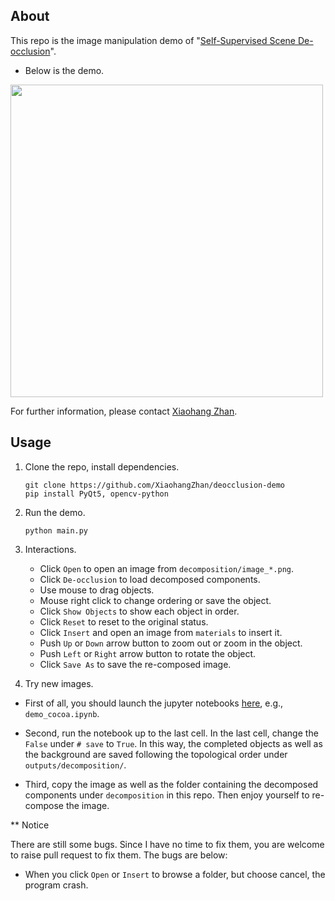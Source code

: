 ## About

This repo is the image manipulation demo of "[Self-Supervised Scene De-occlusion](https://github.com/XiaohangZhan/deocclusion)".

* Below is the demo.

<img src="manipulation.gif" width=500>

For further information, please contact [Xiaohang Zhan](https://xiaohangzhan.github.io/).

## Usage

1. Clone the repo, install dependencies.

    ```shell
    git clone https://github.com/XiaohangZhan/deocclusion-demo
    pip install PyQt5, opencv-python
    ```

2. Run the demo.

    ```shell
    python main.py
    ```

3. Interactions.

    * Click `Open` to open an image from `decomposition/image_*.png`.
    * Click `De-occlusion` to load decomposed components.
    * Use mouse to drag objects.
    * Mouse right click to change ordering or save the object.
    * Click `Show Objects` to show each object in order.
    * Click `Reset` to reset to the original status.
    * Click `Insert` and open an image from `materials` to insert it.
    * Push `Up` or `Down` arrow button to zoom out or zoom in the object.
    * Push `Left` or `Right` arrow button to rotate the object.
    * Click `Save As` to save the re-composed image.

4. Try new images.

* First of all, you should launch the jupyter notebooks [here](https://github.com/XiaohangZhan/deocclusion/blob/master/demos/), e.g., `demo_cocoa.ipynb`.

* Second, run the notebook up to the last cell. In the last cell, change the `False` under `# save` to `True`. In this way, the completed objects as well as the background are saved following the topological order under `outputs/decomposition/`.

* Third, copy the image as well as the folder containing the decomposed components under `decomposition` in this repo. Then enjoy yourself to re-compose the image.

** Notice

There are still some bugs. Since I have no time to fix them, you are welcome to raise pull request to fix them. The bugs are below:

* When you click `Open` or `Insert` to browse a folder, but choose cancel, the program crash.
